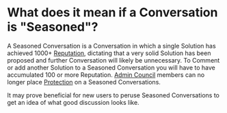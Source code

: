 # What does it mean if a Conversation is "Seasoned"? #
A Seasoned Conversation is a Conversation in which a single Solution has 
achieved 1000+ [Reputation][3], dictating that a very solid Solution has been 
proposed and further Conversation will likely be unnecessary. To Comment 
or add another Solution to a Seasoned Conversation you will have to have 
accumulated 100 or more Reputation. [Admin Council][1] members can no longer 
place [Protection][2] on a Seasoned Conversations. 

It may prove beneficial for new users to peruse Seasoned Conversations to get 
an idea of what good discussion looks like. 

[1]: /help/reputation/admin_council/
[2]: /help/conversation/protected/
[3]: /help/reputation/